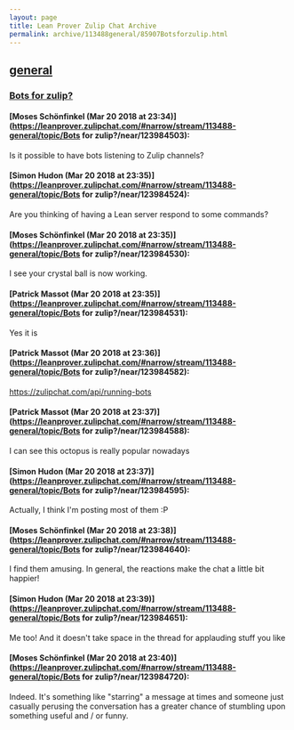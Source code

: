 ```yaml
---
layout: page
title: Lean Prover Zulip Chat Archive 
permalink: archive/113488general/85907Botsforzulip.html
---
```


## [general](index.html)
### [Bots for zulip?](85907Botsforzulip.html)

#### [Moses Schönfinkel (Mar 20 2018 at 23:34)](https://leanprover.zulipchat.com/#narrow/stream/113488-general/topic/Bots for zulip?/near/123984503):
Is it possible to have bots listening to Zulip channels?

#### [Simon Hudon (Mar 20 2018 at 23:35)](https://leanprover.zulipchat.com/#narrow/stream/113488-general/topic/Bots for zulip?/near/123984524):
Are you thinking of having a Lean server respond to some commands?

#### [Moses Schönfinkel (Mar 20 2018 at 23:35)](https://leanprover.zulipchat.com/#narrow/stream/113488-general/topic/Bots for zulip?/near/123984530):
I see your crystal ball is now working.

#### [Patrick Massot (Mar 20 2018 at 23:35)](https://leanprover.zulipchat.com/#narrow/stream/113488-general/topic/Bots for zulip?/near/123984531):
Yes it is

#### [Patrick Massot (Mar 20 2018 at 23:36)](https://leanprover.zulipchat.com/#narrow/stream/113488-general/topic/Bots for zulip?/near/123984582):
https://zulipchat.com/api/running-bots

#### [Patrick Massot (Mar 20 2018 at 23:37)](https://leanprover.zulipchat.com/#narrow/stream/113488-general/topic/Bots for zulip?/near/123984588):
I can see this octopus is really popular nowadays

#### [Simon Hudon (Mar 20 2018 at 23:37)](https://leanprover.zulipchat.com/#narrow/stream/113488-general/topic/Bots for zulip?/near/123984595):
Actually, I think I'm posting most of them :P

#### [Moses Schönfinkel (Mar 20 2018 at 23:38)](https://leanprover.zulipchat.com/#narrow/stream/113488-general/topic/Bots for zulip?/near/123984640):
I find them amusing. In general, the reactions make the chat a little bit happier!

#### [Simon Hudon (Mar 20 2018 at 23:39)](https://leanprover.zulipchat.com/#narrow/stream/113488-general/topic/Bots for zulip?/near/123984651):
Me too! And it doesn't take space in the thread for applauding stuff you like

#### [Moses Schönfinkel (Mar 20 2018 at 23:40)](https://leanprover.zulipchat.com/#narrow/stream/113488-general/topic/Bots for zulip?/near/123984720):
Indeed. It's something like "starring" a message at times and someone just casually perusing the conversation has a greater chance of stumbling upon something useful and / or funny.

